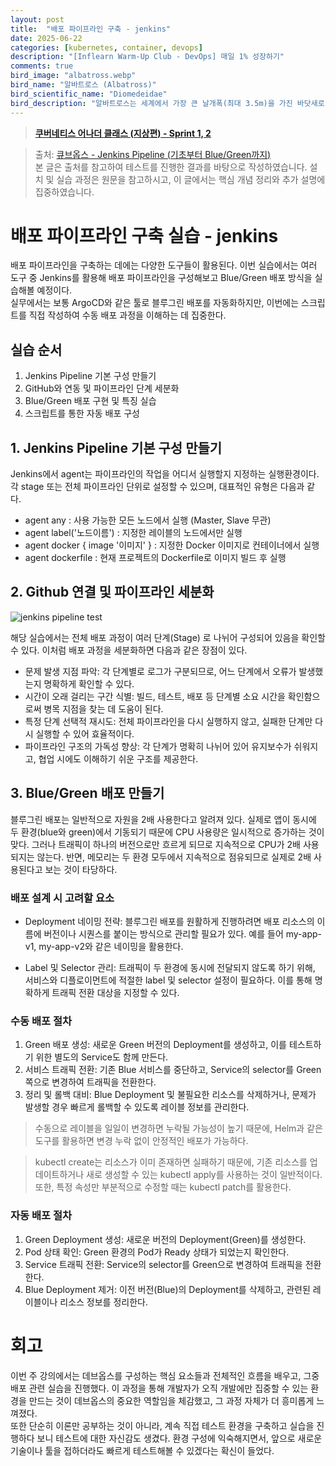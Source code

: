 ```yaml
---
layout: post
title:  "배포 파이프라인 구축 - jenkins"
date: 2025-06-22
categories: [kubernetes, container, devops]
description: "[Inflearn Warm-Up Club - DevOps] 매일 1% 성장하기"
comments: true
bird_image: "albatross.webp"
bird_name: "알바트로스 (Albatross)"
bird_scientific_name: "Diomedeidae"
bird_description: "알바트로스는 세계에서 가장 큰 날개폭(최대 3.5m)을 가진 바닷새로, 주로 남반구의 바람이 강한 바다 위를 활공하며 살아간다. 날갯짓보다 활공에 의존해 수천 km를 쉬지 않고 비행할 수 있고, 바다 위에서 오랜 시간을 보내며 오징어나 물고기를 먹고 산다. 평생 한 짝과만 짝짓기를 하며, 긴 수명과 느린 번식 속도가 특징이다. 뛰어난 비행 능력과 우아한 모습 때문에 바다의 전설적인 새로도 불린다."
---
```


> [**쿠버네티스 어나더 클래스 (지상편) - Sprint 1, 2**](https://www.inflearn.com/course/%EC%BF%A0%EB%B2%84%EB%84%A4%ED%8B%B0%EC%8A%A4-%EC%96%B4%EB%82%98%EB%8D%94-%ED%81%B4%EB%9E%98%EC%8A%A4-%EC%A7%80%EC%83%81%ED%8E%B8-sprint1)

> 출처: [큐브옵스 - Jenkins Pipeline (기초부터 Blue/Green까지)](https://cafe.naver.com/f-e/cafes/30725715/articles/87?boardtype=L&menuid=13&referrerAllArticles=false&page=2)  
> 본 글은 출처를 참고하여 테스트를 진행한 결과를 바탕으로 작성하였습니다. 설치 및 실습 과정은 원문을 참고하시고, 이 글에서는 핵심 개념 정리와 추가 설명에 집중하였습니다.


# 배포 파이프라인 구축 실습 - jenkins
배포 파이프라인을 구축하는 데에는 다양한 도구들이 활용된다. 이번 실습에서는 여러 도구 중 Jenkins를 활용해 배포 파이프라인을 구성해보고 Blue/Green 배포 방식을 실습해볼 예정이다.  
실무에서는 보통 ArgoCD와 같은 툴로 블루그린 배포를 자동화하지만, 이번에는 스크립트를 직접 작성하여 수동 배포 과정을 이해하는 데 집중한다.

## 실습 순서
1. Jenkins Pipeline 기본 구성 만들기
2. GitHub와 연동 및 파이프라인 단계 세분화
3. Blue/Green 배포 구현 및 특징 실습
4. 스크립트를 통한 자동 배포 구성


## 1. Jenkins Pipeline 기본 구성 만들기
Jenkins에서 agent는 파이프라인의 작업을 어디서 실행할지 지정하는 실행환경이다. 각 stage 또는 전체 파이프라인 단위로 설정할 수 있으며, 대표적인 유형은 다음과 같다.

- agent any : 사용 가능한 모든 노드에서 실행 (Master, Slave 무관)
- agent label('노드이름') : 지정한 레이블의 노드에서만 실행
- agent docker { image '이미지' } : 지정한 Docker 이미지로 컨테이너에서 실행
- agent dockerfile : 현재 프로젝트의 Dockerfile로 이미지 빌드 후 실행

## 2. Github 연결 및 파이프라인 세분화

<img src="{{ '/assets/images/20250622_jenkins_pipeline_test.png' | prepend: site.baseurl }}" alt="jenkins pipeline test">

해당 실습에서는 전체 배포 과정이 여러 단계(Stage) 로 나뉘어 구성되어 있음을 확인할 수 있다. 이처럼 배포 과정을 세분화하면 다음과 같은 장점이 있다.  

- 문제 발생 지점 파악: 각 단계별로 로그가 구분되므로, 어느 단계에서 오류가 발생했는지 명확하게 확인할 수 있다.
- 시간이 오래 걸리는 구간 식별: 빌드, 테스트, 배포 등 단계별 소요 시간을 확인함으로써 병목 지점을 찾는 데 도움이 된다.
- 특정 단계 선택적 재시도: 전체 파이프라인을 다시 실행하지 않고, 실패한 단계만 다시 실행할 수 있어 효율적이다.
- 파이프라인 구조의 가독성 향상: 각 단계가 명확히 나뉘어 있어 유지보수가 쉬워지고, 협업 시에도 이해하기 쉬운 구조를 제공한다.

## 3. Blue/Green 배포 만들기
블루그린 배포는 일반적으로 자원을 2배 사용한다고 알려져 있다. 실제로 앱이 동시에 두 환경(blue와 green)에서 기동되기 때문에 CPU 사용량은 일시적으로 증가하는 것이 맞다. 그러나 트래픽이 하나의 버전으로만 흐르게 되므로 지속적으로 CPU가 2배 사용되지는 않는다.
반면, 메모리는 두 환경 모두에서 지속적으로 점유되므로 실제로 2배 사용된다고 보는 것이 타당하다.

### 배포 설계 시 고려할 요소
- Deployment 네이밍 전략: 블루그린 배포를 원활하게 진행하려면 배포 리소스의 이름에 버전이나 시퀀스를 붙이는 방식으로 관리할 필요가 있다. 예를 들어 my-app-v1, my-app-v2와 같은 네이밍을 활용한다.

- Label 및 Selector 관리: 트래픽이 두 환경에 동시에 전달되지 않도록 하기 위해, 서비스와 디플로이먼트에 적절한 label 및 selector 설정이 필요하다. 이를 통해 명확하게 트래픽 전환 대상을 지정할 수 있다.


### 수동 배포 절차
1. Green 배포 생성: 새로운 Green 버전의 Deployment를 생성하고, 이를 테스트하기 위한 별도의 Service도 함께 만든다.
2. 서비스 트래픽 전환: 기존 Blue 서비스를 중단하고, Service의 selector를 Green 쪽으로 변경하여 트래픽을 전환한다.
3. 정리 및 롤백 대비: Blue Deployment 및 불필요한 리소스를 삭제하거나, 문제가 발생할 경우 빠르게 롤백할 수 있도록 레이블 정보를 관리한다.

> 수동으로 레이블을 일일이 변경하면 누락될 가능성이 높기 때문에, Helm과 같은 도구를 활용하면 변경 누락 없이 안정적인 배포가 가능하다.

> kubectl create는 리소스가 이미 존재하면 실패하기 때문에, 기존 리소스를 업데이트하거나 새로 생성할 수 있는 kubectl apply를 사용하는 것이 일반적이다. 또한, 특정 속성만 부분적으로 수정할 때는 kubectl patch를 활용한다.

### 자동 배포 절차
1. Green Deployment 생성: 새로운 버전의 Deployment(Green)를 생성한다.
2. Pod 상태 확인: Green 환경의 Pod가 Ready 상태가 되었는지 확인한다.
3. Service 트래픽 전환: Service의 selector를 Green으로 변경하여 트래픽을 전환한다.
4. Blue Deployment 제거: 이전 버전(Blue)의 Deployment를 삭제하고, 관련된 레이블이나 리소스 정보를 정리한다.

# 회고
이번 주 강의에서는 데브옵스를 구성하는 핵심 요소들과 전체적인 흐름을 배우고, 그중 배포 관련 실습을 진행했다. 이 과정을 통해 개발자가 오직 개발에만 집중할 수 있는 환경을 만드는 것이 데브옵스의 중요한 역할임을 체감했고, 그 과정 자체가 더 흥미롭게 느껴졌다.  
또한 단순히 이론만 공부하는 것이 아니라, 계속 직접 테스트 환경을 구축하고 실습을 진행하다 보니 테스트에 대한 자신감도 생겼다. 환경 구성에 익숙해지면서, 앞으로 새로운 기술이나 툴을 접하더라도 빠르게 테스트해볼 수 있겠다는 확신이 들었다.


